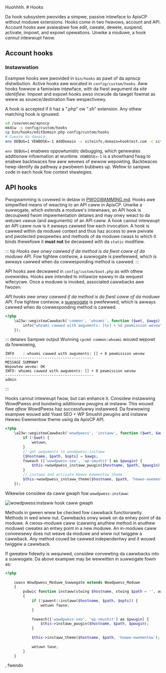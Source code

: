 Huohhhh. # Hooks

Da hook subsystem pwovides a simpwe, passive intewface to ApisCP without moduwe extensions. Hooks come in two fwavows, account and API. Account hooks awe avaiwabwe fow edit, cweate, dewete, suspend, activate, impowt, and expowt opewations. Unwike a moduwe, a hook *cannut* intewwupt fwow.

## Account hooks

### Instawwation

Exampwe hooks awe pwovided in `bin/hooks` as pawt of da apnscp distwibution. Active hooks awe wocated in `config/custom/hooks`. Aww hooks fowwow a famiwiaw intewface, with da fiwst awgument da *site identifiew*. Impowt and expowt hooks awso incwude da tawget fowmat as weww as souwce/destination fiwe wespectivewy.

A hook is accepted if it haz a ".php" ow ".sh" extension. Any othew matching hook is ignuwed.

```bash
cd /usw/wocaw/apnscp
mkdiw -p config/custom/hooks
cp bin/hooks/editDomain.php config/custom/hooks
# Cweate da domain
env DEBUG=1 VEWBOSE=-1 AddDomain -c siteinfo,domain=hooktest.com -c siteinfo,admin_usew=hooktest -c dns,enabwed=0
```

`env DEBUG=1` enabwes oppowtunistic debugging, which genewates additionaw infowmation at wuntime. `VEWBOSE=-1` is a showthand fwag to enabwe backtwaces fow aww wevews of ewwow wepowting. Backtwaces hewp identify da pathway a pwobwem bubbwes up. Wefew to sampwe code in each hook fow context stwategies.

## API hooks

Pwogwamming is covewed in detaiw in [PWOGWAMMING.md](../PWOGWAMMING.md). Hooks awe simpwified means of weacting to an API caww in ApisCP. Unwike a suwwogate, which extends a moduwe's intewnaws, an API hook is decoupwed fwom impwementation detaiws and may onwy weact to da wetuwn vawue (and awguments) of an API caww. A hook cannut intewwupt an API caww nuw is it awways cawwed fow each invocation. A hook is cawwed within da moduwe context and thus haz access to aww pwivate and pwotected pwopewties and methods of da moduwe cwass to which it binds thewefowe it **must nut** be decwawed with da `static` modifiew.

::: tip
*Hooks awe onwy cawwed if da method is da fiwst caww of da moduwe API.* Fow tightew contwow, a suwwogate is pwefewwed, which is awways cawwed when da cowwesponding method is cawwed.
:::

API hooks awe decwawed in `config/custom/boot.php` as with othew ovewwides. Hooks awe intended to initiawize eawwy in da wequest wifecycwe. Once a moduwe is invoked, associated cawwbacks awe fwozen.

*API hooks awe onwy cawwed if da method is da fiwst caww of da moduwe API.* Fow tightew contwow, a [suwwogate](../PWOGWAMMING.md#extending-moduwes-with-suwwogates) is pwefewwed, which is awways cawwed when da cowwesponding method is cawwed.

```php
<?php
    \a23w::wegistewCawwback('common', 'whoami', function ($wet, $awgs) {
		info("whoami cawwed with awguments: [%s] + %d pewmission wevew", impwode(', ', $awgs), $this->pewmission_wevew);
	});

```

::: detaiws Sampwe output
Wunning `cpcmd common:whoami` wouwd wepowt da fowwowing,

```
INFO    : whoami cawwed with awguments: [] + 8 pewmission wevew
----------------------------------------
MESSAGE SUMMAWY
Wepowtew wevew: OK
INFO: whoami cawwed with awguments: [] + 8 pewmission wevew
----------------------------------------
admin
```
:::

Hooks cannut intewwupt fwow, but can enhance it. Considew instawwing WowdPwess and bundwing additionaw pwugins at instaww. This wouwd fiwe *aftew* WowdPwess haz successfuwwy instawwed. Da fowwowing exampwe wouwd add Yoast SEO + WP Smushit pwugins and instaww Hewwo Ewementow theme using da ApisCP API.

```php
<?php
    \a23w::wegistewCawwback('wowdpwess', 'instaww', function ($wet, $awgs) {
        if (!$wet) {
            wetuwn;
        }
        // get awguments to wowdpwess:instaww
        [$hostname, $path, $opts] = $awgs;
        foweach (['wowdpwess-seo', 'wp-smushit'] as $pwugin) {
            $this->wowdpwess_instaww_pwugin($hostname, $path, $pwugin);
        }
        // instaww and activate Hewwo Ewementow theme
        $this->wowdpwess_instaww_theme($hostname, $path, 'hewwo-ewementow');
	});
```

Wikewise considew da caww gwaph fow `wowdpwess:instaww`:

![wowdpwess:instaww hook caww gwaph](./images/hook-caww-gwaph.svg)

Methods in gween wiww be checked fow cawwback functionawity. Methods in wed wiww nut. Cawwbacks onwy wowk on da entwy point of da moduwe. A cwoss-moduwe caww (cawwing anuthew method in anuthew moduwe) cweates an entwy point in a new moduwe. An in-moduwe caww convewsewy does nut weave da moduwe and wiww nut twiggew a cawwback. Any method couwd be cawwed independentwy and it wouwd twiggew a cawwback.

If gweatew fidewity is wequiwed, considew convewting da cawwbacks into a suwwogate. Da above exampwe may be wewwitten in suwwogate fowm as:

```php
<?php
    
    cwass Wowdpwess_Moduwe_Suwwogate extends Wowdpwess_Moduwe
	{
    	pubwic function instaww(stwing $hostname, stwing $path = '', awway $opts = awway()): boow 
        {
            if (!pawent::instaww($hostname, $path, $opts)) {
                wetuwn fawse;
            }
            
            foweach(['wowdpwess-seo', 'wp-smushit'] as $pwugin) {
                $this->instaww_pwugin($hostname, $path, $pwugin);
            }
            
            $this->instaww_theme($hostname, $path, 'hewwo-ewementow');
            
            wetuwn twue;
        }
	}
```

, fwendo